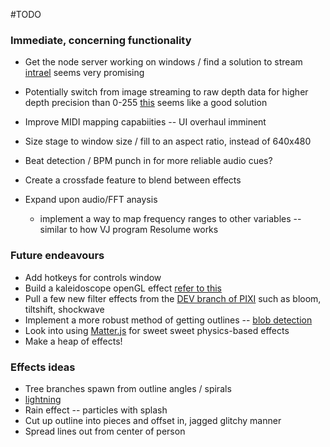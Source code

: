 #TODO

### Immediate, concerning functionality

* Get the node server working on windows / find a solution to stream [intrael](https://code.google.com/p/intrael/) seems very promising
* Potentially switch from image streaming to raw depth data for higher depth precision than 0-255 [this](http://blog.mackerron.com/2012/02/03/depthcam-webkinect/) seems like a good solution

* Improve MIDI mapping capabiities -- UI overhaul imminent
* Size stage to window size / fill to an aspect ratio, instead of 640x480
* Beat detection / BPM punch in for more reliable audio cues?
* Create a crossfade feature to blend between effects
* Expand upon audio/FFT anaysis
	* implement a way to map frequency ranges to other variables -- similar to how VJ program Resolume works

### Future endeavours
* Add hotkeys for controls window
* Build a kaleidoscope openGL effect [refer to this](http://stackoverflow.com/questions/13739901/vertex-kaleidoscope-shader)
* Pull a few new filter effects from the [DEV branch of PIXI](https://github.com/GoodBoyDigital/pixi.js/tree/dev/src/filters) such as bloom, tiltshift, shockwave
* Implement a more robust method of getting outlines -- [blob detection](http://blog.acipo.com/blob-detection-js/)
* Look into using [Matter.js](http://brm.io/matter-js/) for sweet sweet physics-based effects
* Make a heap of effects!





### Effects ideas
* Tree branches spawn from outline angles / spirals 
* [lightning](http://gamedevelopment.tutsplus.com/tutorials/how-to-generate-shockingly-good-2d-lightning-effects--gamedev-2681)
* Rain effect -- particles with splash
* Cut up outline into pieces and offset in, jagged glitchy manner
* Spread lines out from center of person 